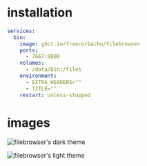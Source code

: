 # installation

```yaml
services:
  bin:
    image: ghcr.io/francorbacho/filebrowser
    ports:
      - 7667:8000
    volumes:
      - /data/bin:/files
    environment:
      - EXTRA_HEADERS=""
      - TITLE=""
    restart: unless-stopped
```

# images

![filebrowser's dark theme](https://files.fran.cam/static/filebrowser-dark.png)

![filebrowser's light theme](https://files.fran.cam/static/filebrowser-light.png)